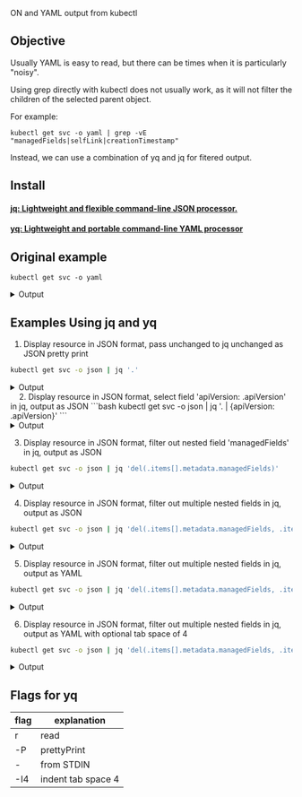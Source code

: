 ON and YAML output from kubectl


## Objective 
Usually YAML is easy to read, but there can be times when it is particularly "noisy".

Using grep directly with kubectl does not usually work, as it will not filter the children of the selected parent object.

For example:
```
kubectl get svc -o yaml | grep -vE "managedFields|selfLink|creationTimestamp"
```

Instead, we can use a combination of yq and jq for fitered output.


## Install 

#### [jq: Lightweight and flexible command-line JSON processor.](https://stedolan.github.io/jq/ "jq")

#### [yq: Lightweight and portable command-line YAML processor](https://mikefarah.gitbook.io/yq/ "yq")


## Original example


```
kubectl get svc -o yaml
```

<details><summary>Output</summary>
<p>

```
apiVersion: v1
items:
- apiVersion: v1
  kind: Service
  metadata:
    creationTimestamp: "2020-10-04T03:38:58Z"
    labels:
      component: apiserver
      provider: kubernetes
    managedFields:
    - apiVersion: v1
      fieldsType: FieldsV1
      fieldsV1:
        f:metadata:
          f:labels:
            .: {}
            f:component: {}
            f:provider: {}
        f:spec:
          f:clusterIP: {}
          f:ports:
            .: {}
            k:{"port":443,"protocol":"TCP"}:
              .: {}
              f:name: {}
              f:port: {}
              f:protocol: {}
              f:targetPort: {}
          f:sessionAffinity: {}
          f:type: {}
      manager: kube-apiserver
      operation: Update
      time: "2020-10-04T03:38:58Z"
    name: kubernetes
    namespace: default
    resourceVersion: "58"
    selfLink: /api/v1/namespaces/default/services/kubernetes
    uid: f7749243-1a91-4c64-953e-9ca7d11ab2ef
  spec:
    clusterIP: 10.152.183.1
    ports:
    - name: https
      port: 443
      protocol: TCP
      targetPort: 16443
    sessionAffinity: None
    type: ClusterIP
  status:
    loadBalancer: {}
kind: List
metadata:
  resourceVersion: ""
  selfLink: ""
```
</p>
</details>


## Examples Using jq and yq


1. Display resource in JSON format, pass unchanged to jq unchanged as JSON pretty print
```bash
kubectl get svc -o json | jq '.'
```
  <details><summary>Output</summary>
  <p>
  
  ```
  {
    "apiVersion": "v1",
    "items": [
      {
        "apiVersion": "v1",
        "kind": "Service",
        "metadata": {
          "creationTimestamp": "2020-10-04T03:38:58Z",
          "labels": {
            "component": "apiserver",
            "provider": "kubernetes"
          },
          "managedFields": [
            {
              "apiVersion": "v1",
              "fieldsType": "FieldsV1",
              "fieldsV1": {
                "f:metadata": {
                  "f:labels": {
                    ".": {},
                    "f:component": {},
                    "f:provider": {}
                  }
                },
                "f:spec": {
                  "f:clusterIP": {},
                  "f:ports": {
                    ".": {},
                    "k:{\"port\":443,\"protocol\":\"TCP\"}": {
                      ".": {},
                      "f:name": {},
                      "f:port": {},
                      "f:protocol": {},
                      "f:targetPort": {}
                    }
                  },
                  "f:sessionAffinity": {},
                  "f:type": {}
                }
              },
              "manager": "kube-apiserver",
              "operation": "Update",
              "time": "2020-10-04T03:38:58Z"
            }
          ],
          "name": "kubernetes",
          "namespace": "default",
          "resourceVersion": "58",
          "selfLink": "/api/v1/namespaces/default/services/kubernetes",
          "uid": "f7749243-1a91-4c64-953e-9ca7d11ab2ef"
        },
        "spec": {
          "clusterIP": "10.152.183.1",
          "ports": [
            {
              "name": "https",
              "port": 443,
              "protocol": "TCP",
              "targetPort": 16443
            }
          ],
          "sessionAffinity": "None",
          "type": "ClusterIP"
        },
        "status": {
          "loadBalancer": {}
        }
      }
    ],
    "kind": "List",
    "metadata": {
      "resourceVersion": "",
      "selfLink": ""
    }
  }
  ```
  </p>
  </details>
&nbsp  
&nbsp  
2. Display resource in JSON format, select field 'apiVersion: .apiVersion' in jq, output as JSON
```bash
kubectl get svc -o json | jq '. | {apiVersion: .apiVersion}'
```
  <details><summary>Output</summary>
  <p>
  
  ```
  {
    "apiVersion": "v1"
  }
  ```
  </p>
  </details>





3. Display resource in JSON format, filter out nested field 'managedFields' in jq, output as JSON
```bash
kubectl get svc -o json | jq 'del(.items[].metadata.managedFields)'
```
  <details><summary>Output</summary>
  <p>
  
  ```
  {
    "apiVersion": "v1",
    "items": [
      {
        "apiVersion": "v1",
        "kind": "Service",
        "metadata": {
          "creationTimestamp": "2020-10-04T03:38:58Z",
          "labels": {
            "component": "apiserver",
            "provider": "kubernetes"
          },
          "name": "kubernetes",
          "namespace": "default",
          "resourceVersion": "58",
          "selfLink": "/api/v1/namespaces/default/services/kubernetes",
          "uid": "f7749243-1a91-4c64-953e-9ca7d11ab2ef"
        },
        "spec": {
          "clusterIP": "10.152.183.1",
          "ports": [
            {
              "name": "https",
              "port": 443,
              "protocol": "TCP",
              "targetPort": 16443
            }
          ],
          "sessionAffinity": "None",
          "type": "ClusterIP"
        },
        "status": {
          "loadBalancer": {}
        }
      }
    ],
    "kind": "List",
    "metadata": {
      "resourceVersion": "",
      "selfLink": ""
    }
  }
  ```
  </p>
  </details>


4. Display resource in JSON format, filter out multiple nested fields in jq, output as JSON
```bash
kubectl get svc -o json | jq 'del(.items[].metadata.managedFields, .items[].metadata.selfLink, .items[].metadata.resourceVersion)'
```
  <details><summary>Output</summary>
  <p>
  
  ```
  {
    "apiVersion": "v1",
    "items": [
      {
        "apiVersion": "v1",
        "kind": "Service",
        "metadata": {
          "creationTimestamp": "2020-10-04T03:38:58Z",
          "labels": {
            "component": "apiserver",
            "provider": "kubernetes"
          },
          "name": "kubernetes",
          "namespace": "default",
          "uid": "f7749243-1a91-4c64-953e-9ca7d11ab2ef"
        },
        "spec": {
          "clusterIP": "10.152.183.1",
          "ports": [
            {
              "name": "https",
              "port": 443,
              "protocol": "TCP",
              "targetPort": 16443
            }
          ],
          "sessionAffinity": "None",
          "type": "ClusterIP"
        },
        "status": {
          "loadBalancer": {}
        }
      }
    ],
    "kind": "List",
    "metadata": {
      "resourceVersion": "",
      "selfLink": ""
    }
  }
  ```
  </p>
  </details>


5. Display resource in JSON format, filter out multiple nested fields in jq, output as YAML
```bash
kubectl get svc -o json | jq 'del(.items[].metadata.managedFields, .items[].metadata.selfLink, .items[].metadata.resourceVersion)' | yq r -P -
```

  <details><summary>Output</summary>
  <p>
  
  ```
  apiVersion: v1
  items:
    - apiVersion: v1
      kind: Service
      metadata:
        creationTimestamp: "2020-10-04T03:38:58Z"
        labels:
          component: apiserver
          provider: kubernetes
        name: kubernetes
        namespace: default
        uid: f7749243-1a91-4c64-953e-9ca7d11ab2ef
      spec:
        clusterIP: 10.152.183.1
        ports:
          - name: https
            port: 443
            protocol: TCP
            targetPort: 16443
        sessionAffinity: None
        type: ClusterIP
      status:
        loadBalancer: {}
  kind: List
  metadata:
    resourceVersion: ""
    selfLink: ""
  ```
  </p>
  </details>


6. Display resource in JSON format, filter out multiple nested fields in jq, output as YAML with optional tab space of 4
```bash
kubectl get svc -o json | jq 'del(.items[].metadata.managedFields, .items[].metadata.selfLink, .items[].metadata.resourceVersion)' | yq r -P - -I4
```
  <details><summary>Output</summary>
  <p>
  
  ```
  apiVersion: v1
  items:
      - apiVersion: v1
        kind: Service
        metadata:
          creationTimestamp: "2020-10-04T03:38:58Z"
          labels:
              component: apiserver
              provider: kubernetes
          name: kubernetes
          namespace: default
          uid: f7749243-1a91-4c64-953e-9ca7d11ab2ef
        spec:
          clusterIP: 10.152.183.1
          ports:
              - name: https
                port: 443
                protocol: TCP
                targetPort: 16443
          sessionAffinity: None
          type: ClusterIP
        status:
          loadBalancer: {}
  kind: List
  metadata:
      resourceVersion: ""
      selfLink: ""
  ```
  </p>
  </details>


##  Flags for yq

| flag | explanation        |
|------|--------------------|
| r    | read               |
| -P   | prettyPrint        |
| -    | from STDIN         |
| -I4  | indent tab space 4 |

